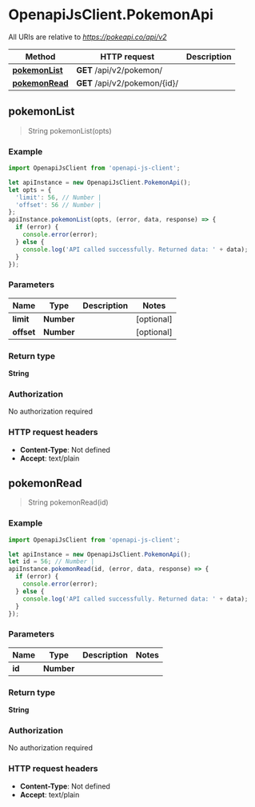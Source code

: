 # OpenapiJsClient.PokemonApi

All URIs are relative to *https://pokeapi.co/api/v2*

Method | HTTP request | Description
------------- | ------------- | -------------
[**pokemonList**](PokemonApi.md#pokemonList) | **GET** /api/v2/pokemon/ | 
[**pokemonRead**](PokemonApi.md#pokemonRead) | **GET** /api/v2/pokemon/{id}/ | 



## pokemonList

> String pokemonList(opts)



### Example

```javascript
import OpenapiJsClient from 'openapi-js-client';

let apiInstance = new OpenapiJsClient.PokemonApi();
let opts = {
  'limit': 56, // Number | 
  'offset': 56 // Number | 
};
apiInstance.pokemonList(opts, (error, data, response) => {
  if (error) {
    console.error(error);
  } else {
    console.log('API called successfully. Returned data: ' + data);
  }
});
```

### Parameters


Name | Type | Description  | Notes
------------- | ------------- | ------------- | -------------
 **limit** | **Number**|  | [optional] 
 **offset** | **Number**|  | [optional] 

### Return type

**String**

### Authorization

No authorization required

### HTTP request headers

- **Content-Type**: Not defined
- **Accept**: text/plain


## pokemonRead

> String pokemonRead(id)



### Example

```javascript
import OpenapiJsClient from 'openapi-js-client';

let apiInstance = new OpenapiJsClient.PokemonApi();
let id = 56; // Number | 
apiInstance.pokemonRead(id, (error, data, response) => {
  if (error) {
    console.error(error);
  } else {
    console.log('API called successfully. Returned data: ' + data);
  }
});
```

### Parameters


Name | Type | Description  | Notes
------------- | ------------- | ------------- | -------------
 **id** | **Number**|  | 

### Return type

**String**

### Authorization

No authorization required

### HTTP request headers

- **Content-Type**: Not defined
- **Accept**: text/plain

